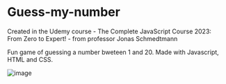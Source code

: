 # Guess-my-number
Created in the Udemy course - The Complete JavaScript Course 2023: From Zero to Expert! - from professor Jonas Schmedtmann

Fun game of guessing a number bweteen 1 and 20. Made with Javascript, HTML and CSS.

![image](https://user-images.githubusercontent.com/52166697/209189711-9afe26e5-31cd-4ce9-a465-b04ba17a807e.png)
